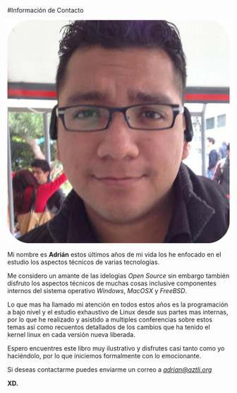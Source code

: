 #Información de Contacto

![yo](Imagenes/yo.png)

Mi nombre es **Adrián** estos últimos años de mi vida los he enfocado en el  estudio los aspectos técnicos de varias tecnologías. 

Me considero un amante de las idelogías *Open Source* sin embargo también disfruto los aspectos técnicos de muchas cosas inclusive componentes internos del sistema operativo *Windows*, *MacOSX* y *FreeBSD*.

Lo que mas ha llamado mi atención en todos estos años es la programación a bajo nivel y el estudio exhaustivo de Linux desde sus partes mas internas, por lo que he realizado y asistido a multiples conferencias sobre estos temas así como recuentos detallados de los cambios que ha tenido el kernel linux en cada versión nueva liberada. 

Espero encuentres este libro muy ilustrativo y disfrutes casi tanto como yo haciéndolo, por lo que iniciemos formalmente con lo emocionante.

Si deseas contactarme puedes enviarme un correo a *adrian@aztli.org*

**XD.**